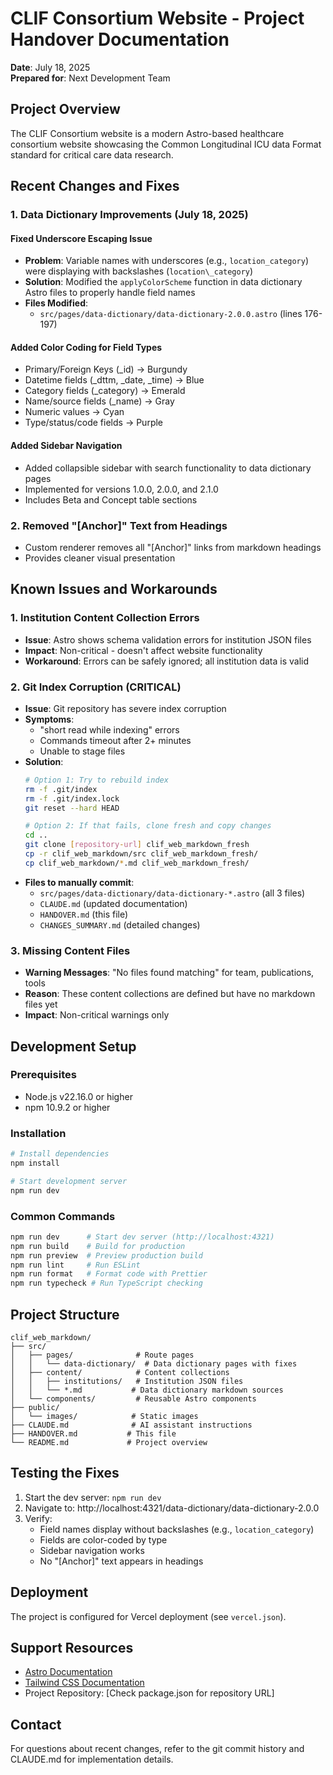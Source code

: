 # CLIF Consortium Website - Project Handover Documentation

**Date**: July 18, 2025  
**Prepared for**: Next Development Team

## Project Overview

The CLIF Consortium website is a modern Astro-based healthcare consortium website showcasing the Common Longitudinal ICU data Format standard for critical care data research.

## Recent Changes and Fixes

### 1. Data Dictionary Improvements (July 18, 2025)

#### Fixed Underscore Escaping Issue
- **Problem**: Variable names with underscores (e.g., `location_category`) were displaying with backslashes (`location\_category`)
- **Solution**: Modified the `applyColorScheme` function in data dictionary Astro files to properly handle field names
- **Files Modified**:
  - `src/pages/data-dictionary/data-dictionary-2.0.0.astro` (lines 176-197)

#### Added Color Coding for Field Types
- Primary/Foreign Keys (_id) → Burgundy
- Datetime fields (_dttm, _date, _time) → Blue
- Category fields (_category) → Emerald
- Name/source fields (_name) → Gray
- Numeric values → Cyan
- Type/status/code fields → Purple

#### Added Sidebar Navigation
- Added collapsible sidebar with search functionality to data dictionary pages
- Implemented for versions 1.0.0, 2.0.0, and 2.1.0
- Includes Beta and Concept table sections

### 2. Removed "[Anchor]" Text from Headings
- Custom renderer removes all "[Anchor]" links from markdown headings
- Provides cleaner visual presentation

## Known Issues and Workarounds

### 1. Institution Content Collection Errors
- **Issue**: Astro shows schema validation errors for institution JSON files
- **Impact**: Non-critical - doesn't affect website functionality
- **Workaround**: Errors can be safely ignored; all institution data is valid

### 2. Git Index Corruption (CRITICAL)
- **Issue**: Git repository has severe index corruption
- **Symptoms**: 
  - "short read while indexing" errors
  - Commands timeout after 2+ minutes
  - Unable to stage files
- **Solution**: 
  ```bash
  # Option 1: Try to rebuild index
  rm -f .git/index
  rm -f .git/index.lock
  git reset --hard HEAD
  
  # Option 2: If that fails, clone fresh and copy changes
  cd ..
  git clone [repository-url] clif_web_markdown_fresh
  cp -r clif_web_markdown/src clif_web_markdown_fresh/
  cp clif_web_markdown/*.md clif_web_markdown_fresh/
  ```
- **Files to manually commit**:
  - `src/pages/data-dictionary/data-dictionary-*.astro` (all 3 files)
  - `CLAUDE.md` (updated documentation)
  - `HANDOVER.md` (this file)
  - `CHANGES_SUMMARY.md` (detailed changes)

### 3. Missing Content Files
- **Warning Messages**: "No files found matching" for team, publications, tools
- **Reason**: These content collections are defined but have no markdown files yet
- **Impact**: Non-critical warnings only

## Development Setup

### Prerequisites
- Node.js v22.16.0 or higher
- npm 10.9.2 or higher

### Installation
```bash
# Install dependencies
npm install

# Start development server
npm run dev
```

### Common Commands
```bash
npm run dev      # Start dev server (http://localhost:4321)
npm run build    # Build for production
npm run preview  # Preview production build
npm run lint     # Run ESLint
npm run format   # Format code with Prettier
npm run typecheck # Run TypeScript checking
```

## Project Structure

```
clif_web_markdown/
├── src/
│   ├── pages/              # Route pages
│   │   └── data-dictionary/  # Data dictionary pages with fixes
│   ├── content/            # Content collections
│   │   ├── institutions/   # Institution JSON files
│   │   └── *.md           # Data dictionary markdown sources
│   └── components/         # Reusable Astro components
├── public/
│   └── images/            # Static images
├── CLAUDE.md              # AI assistant instructions
├── HANDOVER.md           # This file
└── README.md             # Project overview
```

## Testing the Fixes

1. Start the dev server: `npm run dev`
2. Navigate to: http://localhost:4321/data-dictionary/data-dictionary-2.0.0
3. Verify:
   - Field names display without backslashes (e.g., `location_category`)
   - Fields are color-coded by type
   - Sidebar navigation works
   - No "[Anchor]" text appears in headings

## Deployment

The project is configured for Vercel deployment (see `vercel.json`).

## Support Resources

- [Astro Documentation](https://docs.astro.build)
- [Tailwind CSS Documentation](https://tailwindcss.com/docs)
- Project Repository: [Check package.json for repository URL]

## Contact

For questions about recent changes, refer to the git commit history and CLAUDE.md for implementation details.